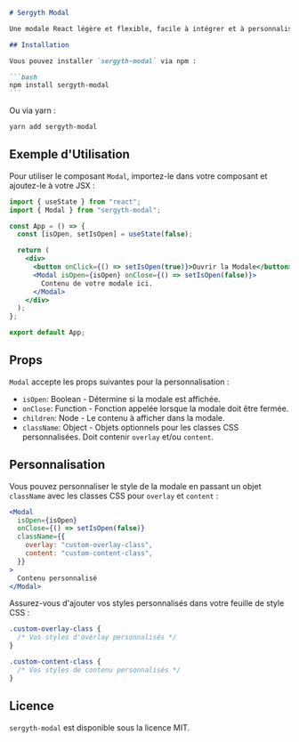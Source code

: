 ````markdown
# Sergyth Modal

Une modale React légère et flexible, facile à intégrer et à personnaliser pour n'importe quelle application web.

## Installation

Vous pouvez installer `sergyth-modal` via npm :

```bash
npm install sergyth-modal
```
````

Ou via yarn :

```bash
yarn add sergyth-modal
```

## Exemple d'Utilisation

Pour utiliser le composant `Modal`, importez-le dans votre composant et ajoutez-le à votre JSX :

```jsx
import { useState } from "react";
import { Modal } from "sergyth-modal";

const App = () => {
  const [isOpen, setIsOpen] = useState(false);

  return (
    <div>
      <button onClick={() => setIsOpen(true)}>Ouvrir la Modale</button>
      <Modal isOpen={isOpen} onClose={() => setIsOpen(false)}>
        Contenu de votre modale ici.
      </Modal>
    </div>
  );
};

export default App;
```

## Props

`Modal` accepte les props suivantes pour la personnalisation :

- `isOpen`: Boolean - Détermine si la modale est affichée.
- `onClose`: Function - Fonction appelée lorsque la modale doit être fermée.
- `children`: Node - Le contenu à afficher dans la modale.
- `className`: Object - Objets optionnels pour les classes CSS personnalisées. Doit contenir `overlay` et/ou `content`.

## Personnalisation

Vous pouvez personnaliser le style de la modale en passant un objet `className` avec les classes CSS pour `overlay` et `content` :

```jsx
<Modal
  isOpen={isOpen}
  onClose={() => setIsOpen(false)}
  className={{
    overlay: "custom-overlay-class",
    content: "custom-content-class",
  }}
>
  Contenu personnalisé
</Modal>
```

Assurez-vous d'ajouter vos styles personnalisés dans votre feuille de style CSS :

```css
.custom-overlay-class {
  /* Vos styles d'overlay personnalisés */
}

.custom-content-class {
  /* Vos styles de contenu personnalisés */
}
```

## Licence

`sergyth-modal` est disponible sous la licence MIT.

```

```
